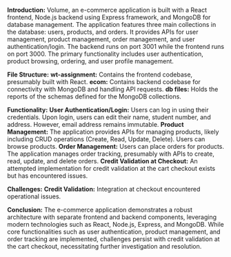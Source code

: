**Introduction:**
Volume, an e-commerce application is built with a React frontend, Node.js backend using Express framework, and MongoDB for database management.
The application features three main collections in the database: users, products, and orders. 
It provides APIs for user management, product management, order management, and user authentication/login. 
The backend runs on port 3001 while the frontend runs on port 3000. 
The primary functionality includes user authentication, product browsing, ordering, and user profile management.

**File Structure:**
**wt-assignment:** Contains the frontend codebase, presumably built with React.
**ecom:** Contains backend codebase for connectivity with MongoDB and handling API requests.
**db files:** Holds the reports of the schemas defined for the MongoDB collections.

**Functionality:**
**User Authentication/Login:**
Users can log in using their credentials.
Upon login, users can edit their name, student number, and address. However, email address remains immutable.
**Product Management:**
The application provides APIs for managing products, likely including CRUD operations (Create, Read, Update, Delete).
Users can browse products.
**Order Management:**
Users can place orders for products.
The application manages order tracking, presumably with APIs to create, read, update, and delete orders.
**Credit Validation at Checkout:**
An attempted implementation for credit validation at the cart checkout exists but has encountered issues.

**Challenges:**
**Credit Validation:** Integration at checkout encountered operational issues.

**Conclusion:**
The e-commerce application demonstrates a robust architecture with separate frontend and backend components, leveraging modern technologies such as React, Node.js, Express, and MongoDB. 
While core functionalities such as user authentication, product management, and order tracking are implemented, challenges persist with credit validation at the cart checkout, necessitating further investigation and resolution.
